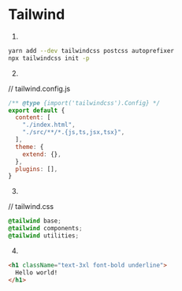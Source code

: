 # Tailwind

1. 
```sh
yarn add --dev tailwindcss postcss autoprefixer
npx tailwindcss init -p
```

2. 
// tailwind.config.js
```js
/** @type {import('tailwindcss').Config} */
export default {
  content: [
    "./index.html",
    "./src/**/*.{js,ts,jsx,tsx}",
  ],
  theme: {
    extend: {},
  },
  plugins: [],
}
```

3. 
// tailwind.css
```css
@tailwind base;
@tailwind components;
@tailwind utilities;
```

4. 
```html
<h1 className="text-3xl font-bold underline">
  Hello world!
</h1>
```
